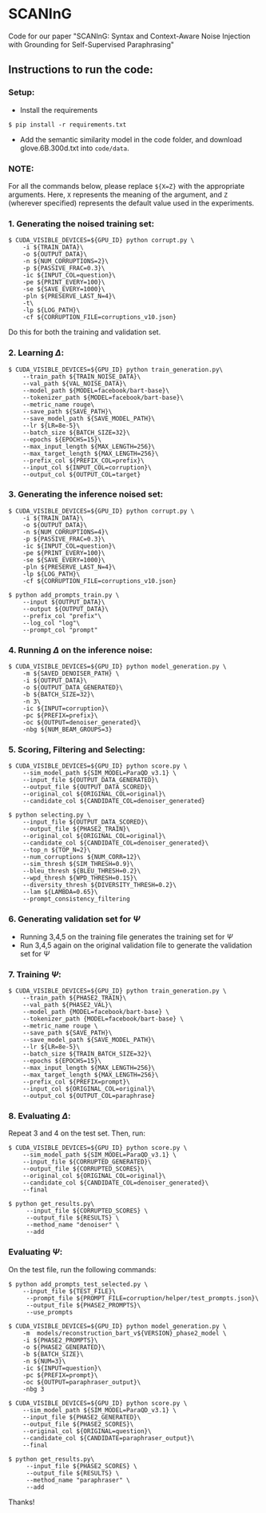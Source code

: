 # SCANInG

Code for our paper "SCANInG: Syntax and Context-Aware Noise Injection with Grounding for Self-Supervised Paraphrasing"

## Instructions to run the code:

### Setup:
- Install the requirements
```
$ pip install -r requirements.txt
```
- Add the semantic similarity model in the code folder, and download glove.6B.300d.txt into `code/data`.

### NOTE:
For all the commands below, please replace `${X=Z}` with the appropriate arguments. Here, `X` represents the meaning of the argument, and `Z` (wherever specified) represents the default value used in the experiments.

### 1. Generating the noised training set:
```
$ CUDA_VISIBLE_DEVICES=${GPU_ID} python corrupt.py \
    -i ${TRAIN_DATA}\
    -o ${OUTPUT_DATA}\
    -n ${NUM_CORRUPTIONS=2}\
    -p ${PASSIVE_FRAC=0.3}\
    -ic ${INPUT_COL=question}\
    -pe ${PRINT_EVERY=100}\
    -se ${SAVE_EVERY=1000}\
    -pln ${PRESERVE_LAST_N=4}\
    -t\
    -lp ${LOG_PATH}\
    -cf ${CORRUPTION_FILE=corruptions_v10.json}
```

Do this for both the training and validation set.

### 2. Learning $\Delta$:
```
$ CUDA_VISIBLE_DEVICES=${GPU_ID} python train_generation.py\
    --train_path ${TRAIN_NOISE_DATA}\
    --val_path ${VAL_NOISE_DATA}\
    --model_path ${MODEL=facebook/bart-base}\
    --tokenizer_path ${MODEL=facebook/bart-base}\
    --metric_name rouge\
    --save_path ${SAVE_PATH}\
    --save_model_path ${SAVE_MODEL_PATH}\
    --lr ${LR=8e-5}\
    --batch_size ${BATCH_SIZE=32}\
    --epochs ${EPOCHS=15}\
    --max_input_length ${MAX_LENGTH=256}\
    --max_target_length ${MAX_LENGTH=256}\
    --prefix_col ${PREFIX_COL=prefix}\
    --input_col ${INPUT_COL=corruption}\
    --output_col ${OUTPUT_COL=target}
```

### 3. Generating the inference noised set:

```
$ CUDA_VISIBLE_DEVICES=${GPU_ID} python corrupt.py \
    -i ${TRAIN_DATA}\
    -o ${OUTPUT_DATA}\
    -n ${NUM_CORRUPTIONS=4}\
    -p ${PASSIVE_FRAC=0.3}\
    -ic ${INPUT_COL=question}\
    -pe ${PRINT_EVERY=100}\
    -se ${SAVE_EVERY=1000}\
    -pln ${PRESERVE_LAST_N=4}\
    -lp ${LOG_PATH}\
    -cf ${CORRUPTION_FILE=corruptions_v10.json}

$ python add_prompts_train.py \
    --input ${OUTPUT_DATA}\
    --output ${OUTPUT_DATA}\
    --prefix_col "prefix"\
    --log_col "log"\
    --prompt_col "prompt"
```

### 4. Running $\Delta$ on the inference noise:

```
$ CUDA_VISIBLE_DEVICES=${GPU_ID} python model_generation.py \
    -m ${SAVED_DENOISER_PATH} \
    -i ${OUTPUT_DATA}\
    -o ${OUTPUT_DATA_GENERATED}\
    -b ${BATCH_SIZE=32}\
    -n 3\
    -ic ${INPUT=corruption}\
    -pc ${PREFIX=prefix}\
    -oc ${OUTPUT=denoiser_generated}\
    -nbg ${NUM_BEAM_GROUPS=3}
```

### 5. Scoring, Filtering and Selecting:

```
$ CUDA_VISIBLE_DEVICES=${GPU_ID} python score.py \
    --sim_model_path ${SIM_MODEL=ParaQD_v3.1} \
    --input_file ${OUTPUT_DATA_GENERATED}\
    --output_file ${OUTPUT_DATA_SCORED}\
    --original_col ${ORIGINAL_COL=original}\
    --candidate_col ${CANDIDATE_COL=denoiser_generated}

$ python selecting.py \
    --input_file ${OUTPUT_DATA_SCORED}\
    --output_file ${PHASE2_TRAIN}\
    --original_col ${ORIGINAL_COL=original}\
    --candidate_col ${CANDIDATE_COL=denoiser_generated}\
    --top_n ${TOP_N=2}\
    --num_corruptions ${NUM_CORR=12}\
    --sim_thresh ${SIM_THRESH=0.9}\
    --bleu_thresh ${BLEU_THRESH=0.2}\
    --wpd_thresh ${WPD_THRESH=0.15}\
    --diversity_thresh ${DIVERSITY_THRESH=0.2}\
    --lam ${LAMBDA=0.65}\
    --prompt_consistency_filtering
```
### 6. Generating validation set for $\Psi$

- Running 3,4,5 on the training file generates the training set for $\Psi$
- Run 3,4,5 again on the original validation file to generate the validation set for $\Psi$

### 7. Training $\Psi$:

```
$ CUDA_VISIBLE_DEVICES=${GPU_ID} python train_generation.py \
    --train_path ${PHASE2_TRAIN}\
    --val_path ${PHASE2_VAL}\
    --model_path {MODEL=facebook/bart-base} \
    --tokenizer_path {MODEL=facebook/bart-base} \
    --metric_name rouge \
    --save_path ${SAVE_PATH}\
    --save_model_path ${SAVE_MODEL_PATH}\
    --lr ${LR=8e-5}\
    --batch_size ${TRAIN_BATCH_SIZE=32}\
    --epochs ${EPOCHS=15}\
    --max_input_length ${MAX_LENGTH=256}\
    --max_target_length ${MAX_LENGTH=256}\
    --prefix_col ${PREFIX=prompt}\
    --input_col ${ORIGINAL_COL=original}\
    --output_col ${OUTPUT_COL=paraphrase}
```

### 8. Evaluating $\Delta$:

Repeat 3 and 4 on the test set. Then, run:

```
$ CUDA_VISIBLE_DEVICES=${GPU_ID} python score.py \
    --sim_model_path ${SIM_MODEL=ParaQD_v3.1} \
    --input_file ${CORRUPTED_GENERATED}\
    --output_file ${CORRUPTED_SCORES}\
    --original_col ${ORIGINAL_COL=original}\
    --candidate_col ${CANDIDATE_COL=denoiser_generated}\
    --final

$ python get_results.py\
     --input_file ${CORRUPTED_SCORES} \
     --output_file ${RESULTS} \
     --method_name "denoiser" \
     --add
```

### Evaluating $\Psi$:

On the test file, run the following commands:
```
$ python add_prompts_test_selected.py \
    --input_file ${TEST_FILE}\
     --prompt_file ${PROMPT_FILE=corruption/helper/test_prompts.json}\
     --output_file ${PHASE2_PROMPTS}\
     --use_prompts

$ CUDA_VISIBLE_DEVICES=${GPU_ID} python model_generation.py \
    -m  models/reconstruction_bart_v${VERSION}_phase2_model \
    -i ${PHASE2_PROMPTS}\
    -o ${PHASE2_GENERATED}\
    -b ${BATCH_SIZE}\
    -n ${NUM=3}\
    -ic ${INPUT=question}\
    -pc ${PREFIX=prompt}\
    -oc ${OUTPUT=paraphraser_output}\
    -nbg 3

$ CUDA_VISIBLE_DEVICES=${GPU_ID} python score.py \
    --sim_model_path ${SIM_MODEL=ParaQD_v3.1} \
    --input_file ${PHASE2_GENERATED}\
    --output_file ${PHASE2_SCORES}\
    --original_col ${ORIGINAL=question}\
    --candidate_col ${CANDIDATE=paraphraser_output}\
    --final

$ python get_results.py\
     --input_file ${PHASE2_SCORES} \
     --output_file ${RESULTS} \
     --method_name "paraphraser" \
     --add
```

Thanks!
